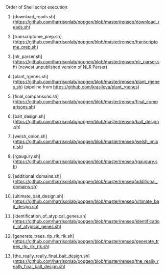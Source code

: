 Order of Shell script execution:

1) [download_reads.sh] (https://github.com/harrisonlab/popgen/blob/master/renseq/download_reads.sh)

1) [transcriptome_prep.sh] (https://github.com/harrisonlab/popgen/blob/master/renseq/transcriptome_prep.sh)

2) [nlr_parser.sh] (https://github.com/harrisonlab/popgen/blob/master/renseq/nlr_parser.sh) (newest unpublished version of NLR Parser)

3) [plant_rgenes.sh] (https://github.com/harrisonlab/popgen/blob/master/renseq/plant_rgenes.sh) (pipeline from https://github.com/krasileva/plant_rgenes)

4) [final_comparisons.sh] (https://github.com/harrisonlab/popgen/blob/master/renseq/final_comparisons.sh)

5) [bait_design.sh] (https://github.com/harrisonlab/popgen/blob/master/renseq/bait_design.sh)

6) [welsh_onion.sh] (https://github.com/harrisonlab/popgen/blob/master/renseq/welsh_onion.sh)

7) [rgaugury.sh] (https://github.com/harrisonlab/popgen/blob/master/renseq/rgaugury.sh)

8) [additional_domains.sh] (https://github.com/harrisonlab/popgen/blob/master/renseq/additional_domains.sh)

9) [ultimate_bait_design.sh] (https://github.com/harrisonlab/popgen/blob/master/renseq/ultimate_bait_design.sh)

10) [identification_of_atypical_genes.sh] (https://github.com/harrisonlab/popgen/blob/master/renseq/identification_of_atypical_genes.sh)

11) [generate_trees_rlp_rlk_rlk.sh] (https://github.com/harrisonlab/popgen/blob/master/renseq/generate_trees_rlp_rlk_rlk.sh)

12) [the_really_really_final_bait_design.sh] (https://github.com/harrisonlab/popgen/blob/master/renseq/the_really_really_final_bait_design.sh)

